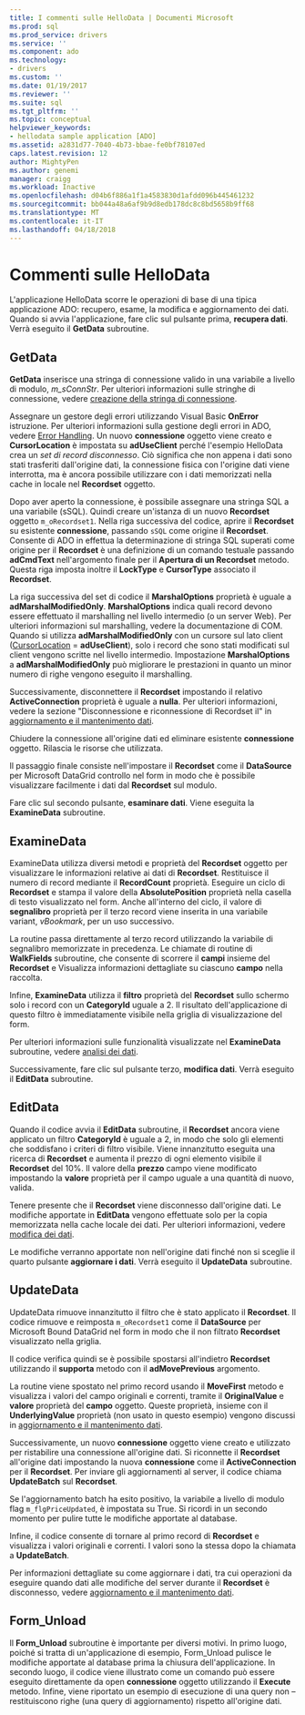 ```yaml
---
title: I commenti sulle HelloData | Documenti Microsoft
ms.prod: sql
ms.prod_service: drivers
ms.service: ''
ms.component: ado
ms.technology:
- drivers
ms.custom: ''
ms.date: 01/19/2017
ms.reviewer: ''
ms.suite: sql
ms.tgt_pltfrm: ''
ms.topic: conceptual
helpviewer_keywords:
- hellodata sample application [ADO]
ms.assetid: a2831d77-7040-4b73-bbae-fe0bf78107ed
caps.latest.revision: 12
author: MightyPen
ms.author: genemi
manager: craigg
ms.workload: Inactive
ms.openlocfilehash: d04b6f886a1f1a4583830d1afdd096b445461232
ms.sourcegitcommit: bb044a48a6af9b9d8edb178dc8c8bd5658b9ff68
ms.translationtype: MT
ms.contentlocale: it-IT
ms.lasthandoff: 04/18/2018
---
```

# <a name="comments-on-hellodata"></a>Commenti sulle HelloData
L'applicazione HelloData scorre le operazioni di base di una tipica applicazione ADO: recupero, esame, la modifica e aggiornamento dei dati. Quando si avvia l'applicazione, fare clic sul pulsante prima, **recupera dati**. Verrà eseguito il **GetData** subroutine.  
  
## <a name="getdata"></a>GetData  
 **GetData** inserisce una stringa di connessione valido in una variabile a livello di modulo, *m_sConnStr*. Per ulteriori informazioni sulle stringhe di connessione, vedere [creazione della stringa di connessione](../../../ado/guide/data/creating-a-connection-string.md).  
  
 Assegnare un gestore degli errori utilizzando Visual Basic **OnError** istruzione. Per ulteriori informazioni sulla gestione degli errori in ADO, vedere [Error Handling](../../../ado/guide/data/error-handling.md). Un nuovo **connessione** oggetto viene creato e **CursorLocation** è impostata su **adUseClient** perché l'esempio HelloData crea un  *set di record disconnesso*. Ciò significa che non appena i dati sono stati trasferiti dall'origine dati, la connessione fisica con l'origine dati viene interrotta, ma è ancora possibile utilizzare con i dati memorizzati nella cache in locale nel **Recordset** oggetto.  
  
 Dopo aver aperto la connessione, è possibile assegnare una stringa SQL a una variabile (sSQL). Quindi creare un'istanza di un nuovo **Recordset** oggetto `m_oRecordset1`. Nella riga successiva del codice, aprire il **Recordset** su esistente **connessione**, passando `sSQL` come origine il **Recordset**. Consente di ADO in effettua la determinazione di stringa SQL superati come origine per il **Recordset** è una definizione di un comando testuale passando **adCmdText** nell'argomento finale per il **Apertura di un Recordset** metodo. Questa riga imposta inoltre il **LockType** e **CursorType** associato il **Recordset**.  
  
 La riga successiva del set di codice il **MarshalOptions** proprietà è uguale a **adMarshalModifiedOnly**. **MarshalOptions** indica quali record devono essere effettuato il marshalling nel livello intermedio (o un server Web). Per ulteriori informazioni sul marshalling, vedere la documentazione di COM. Quando si utilizza **adMarshalModifiedOnly** con un cursore sul lato client ([CursorLocation](../../../ado/reference/ado-api/cursorlocation-property-ado.md) = **adUseClient**), solo i record che sono stati modificati sul client vengono scritte nel livello intermedio. Impostazione **MarshalOptions** a **adMarshalModifiedOnly** può migliorare le prestazioni in quanto un minor numero di righe vengono eseguito il marshalling.  
  
 Successivamente, disconnettere il **Recordset** impostando il relativo **ActiveConnection** proprietà è uguale a **nulla**. Per ulteriori informazioni, vedere la sezione "Disconnessione e riconnessione di Recordset il" in [aggiornamento e il mantenimento dati](../../../ado/guide/data/updating-and-persisting-data.md).  
  
 Chiudere la connessione all'origine dati ed eliminare esistente **connessione** oggetto. Rilascia le risorse che utilizzata.  
  
 Il passaggio finale consiste nell'impostare il **Recordset** come il **DataSource** per Microsoft DataGrid controllo nel form in modo che è possibile visualizzare facilmente i dati dal **Recordset** sul modulo.  
  
 Fare clic sul secondo pulsante, **esaminare dati**. Viene eseguita la **ExamineData** subroutine.  
  
## <a name="examinedata"></a>ExamineData  
 ExamineData utilizza diversi metodi e proprietà del **Recordset** oggetto per visualizzare le informazioni relative ai dati di **Recordset**. Restituisce il numero di record mediante il **RecordCount** proprietà. Eseguire un ciclo di **Recordset** e stampa il valore della **AbsolutePosition** proprietà nella casella di testo visualizzato nel form. Anche all'interno del ciclo, il valore di **segnalibro** proprietà per il terzo record viene inserita in una variabile variant, *vBookmark*, per un uso successivo.  
  
 La routine passa direttamente al terzo record utilizzando la variabile di segnalibro memorizzate in precedenza. Le chiamate di routine di **WalkFields** subroutine, che consente di scorrere il **campi** insieme del **Recordset** e Visualizza informazioni dettagliate su ciascuno **campo**  nella raccolta.  
  
 Infine, **ExamineData** utilizza il **filtro** proprietà del **Recordset** sullo schermo solo i record con un **CategoryId** uguale a 2. Il risultato dell'applicazione di questo filtro è immediatamente visibile nella griglia di visualizzazione del form.  
  
 Per ulteriori informazioni sulle funzionalità visualizzate nel **ExamineData** subroutine, vedere [analisi dei dati](../../../ado/guide/data/examining-data.md).  
  
 Successivamente, fare clic sul pulsante terzo, **modifica dati**. Verrà eseguito il **EditData** subroutine.  
  
## <a name="editdata"></a>EditData  
 Quando il codice avvia il **EditData** subroutine, il **Recordset** ancora viene applicato un filtro **CategoryId** è uguale a 2, in modo che solo gli elementi che soddisfano i criteri di filtro visibile. Viene innanzitutto eseguita una ricerca di **Recordset** e aumenta il prezzo di ogni elemento visibile il **Recordset** del 10%. Il valore della **prezzo** campo viene modificato impostando la **valore** proprietà per il campo uguale a una quantità di nuovo, valida.  
  
 Tenere presente che il **Recordset** viene disconnesso dall'origine dati. Le modifiche apportate in **EditData** vengono effettuate solo per la copia memorizzata nella cache locale dei dati. Per ulteriori informazioni, vedere [modifica dei dati](../../../ado/guide/data/editing-data.md).  
  
 Le modifiche verranno apportate non nell'origine dati finché non si sceglie il quarto pulsante **aggiornare i dati**. Verrà eseguito il **UpdateData** subroutine.  
  
## <a name="updatedata"></a>UpdateData  
 UpdateData rimuove innanzitutto il filtro che è stato applicato il **Recordset**. Il codice rimuove e reimposta `m_oRecordset1` come il **DataSource** per Microsoft Bound DataGrid nel form in modo che il non filtrato **Recordset** visualizzato nella griglia.  
  
 Il codice verifica quindi se è possibile spostarsi all'indietro **Recordset** utilizzando il **supporta** metodo con il **adMovePrevious** argomento.  
  
 La routine viene spostato nel primo record usando il **MoveFirst** metodo e visualizza i valori del campo originali e correnti, tramite il **OriginalValue** e **valore** proprietà del **campo** oggetto. Queste proprietà, insieme con il **UnderlyingValue** proprietà (non usato in questo esempio) vengono discussi in [aggiornamento e il mantenimento dati](../../../ado/guide/data/updating-and-persisting-data.md).  
  
 Successivamente, un nuovo **connessione** oggetto viene creato e utilizzato per ristabilire una connessione all'origine dati. Si riconnette il **Recordset** all'origine dati impostando la nuova **connessione** come il **ActiveConnection** per il **Recordset**. Per inviare gli aggiornamenti al server, il codice chiama **UpdateBatch** sul **Recordset**.  
  
 Se l'aggiornamento batch ha esito positivo, la variabile a livello di modulo flag `m_flgPriceUpdated`, è impostata su True. Si ricordi in un secondo momento per pulire tutte le modifiche apportate al database.  
  
 Infine, il codice consente di tornare al primo record di **Recordset** e visualizza i valori originali e correnti. I valori sono la stessa dopo la chiamata a **UpdateBatch**.  
  
 Per informazioni dettagliate su come aggiornare i dati, tra cui operazioni da eseguire quando dati alle modifiche del server durante il **Recordset** è disconnesso, vedere [aggiornamento e il mantenimento dati](../../../ado/guide/data/updating-and-persisting-data.md).  
  
## <a name="formunload"></a>Form_Unload  
 Il **Form_Unload** subroutine è importante per diversi motivi. In primo luogo, poiché si tratta di un'applicazione di esempio, Form_Unload pulisce le modifiche apportate al database prima la chiusura dell'applicazione. In secondo luogo, il codice viene illustrato come un comando può essere eseguito direttamente da open **connessione** oggetto utilizzando il **Execute** metodo. Infine, viene riportato un esempio di esecuzione di una query non – restituiscono righe (una query di aggiornamento) rispetto all'origine dati.
